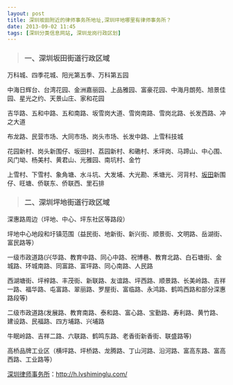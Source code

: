 ```yaml
---
layout: post
title: 深圳坂田附近的律师事务所地址,深圳坪地哪里有律师事务所？
date: 2013-09-02 11:45
tags: [深圳分类信息网站, 深圳龙岗行政区划]
---
```

<blockquote>
<h3>一、深圳坂田街道行政区域</h3>
</blockquote>
万科城、四季花城、阳光第五季、万科第五园

中海日辉台、台湾花园、金洲嘉丽园、上品雅园、富豪花园、中海月朗苑、旭景佳园、星光之约、天景山庄、家和花园

吉华路、五和中路、五和南路、坂雪岗大道、雪岗南路、雪岗北路、长发西路、冲之大道

布龙路、民营市场、大同市场、岗头市场、长发中路、上雪科技城

花园新村、岗头新围仔、坂田村、荔园新村、和磡村、禾坪岗、马蹄山、中心围、风门坳、杨美村、黄君山、光雅园、南坑村、金竹

上雪村、下雪村、象角塘、水斗坑、大发埔、大光勘、禾塘光、河背村、<a href="http://h.lvshiminglu.com/law/1031.html" target="_blank">坂田</a>新围仔、旺塘、侨联东、侨联西、里石排
<blockquote>
<h3>二、深圳坪地街道行政区域</h3>
</blockquote>
深惠路周边（坪地、中心、坪东社区等路段）

坪地中心地段和圩镇范围（益民街、地新街、新兴街、顺景街、文明路、岳湖街、富民路等）

一级市政道路(兴华路、教育中路、同心中路、祝博巷、教育北路、白石塘街、金城路、环城南路、同富路、富坪路、同心南路、人民路

西湖塘街、坪梓路、丰茂街、新联路、友谊路、坪西路、顺景路、长美岭路、吉祥一路、福华路、屯富路、翠丽路、罗屋街、富临路、永鸿路、鹤鸣西路和部分深惠路段等)

二级市政道路(发展路、教育南路、泰和路、富心路、宝勤路、寿利路、黄竹路、建设路、民福路、四方埔路、兴埔路

牛眠岭路、吉祥二路、六联路、鹤鸣东路、老香街新香街、联盛路等)

高桥品牌工业区（横坪路、坪桥路、龙腾路、丁山河路、沿河路、富高东路、富高西路、工业路等）

<a href="http://h.lvshiminglu.com/">深圳律师事务所</a>：<a href="http://h.lvshiminglu.com/">http://h.lvshiminglu.com/</a>

